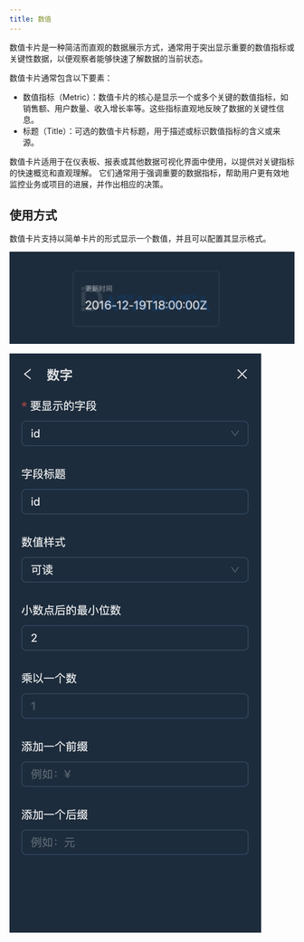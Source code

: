 ```yaml
---
title: 数值
---
```


数值卡片是一种简洁而直观的数据展示方式，通常用于突出显示重要的数值指标或关键性数据，以便观察者能够快速了解数据的当前状态。

数值卡片通常包含以下要素：

- 数值指标（Metric）：数值卡片的核心是显示一个或多个关键的数值指标，如销售额、用户数量、收入增长率等。这些指标直观地反映了数据的关键性信息。
- 标题（Title）：可选的数值卡片标题，用于描述或标识数值指标的含义或来源。

数值卡片适用于在仪表板、报表或其他数据可视化界面中使用，以提供对关键指标的快速概览和直观理解。
它们通常用于强调重要的数据指标，帮助用户更有效地监控业务或项目的进展，并作出相应的决策。

## 使用方式

数值卡片支持以简单卡片的形式显示一个数值，并且可以配置其显示格式。

![image](./01.png)

![image](./00.png)
